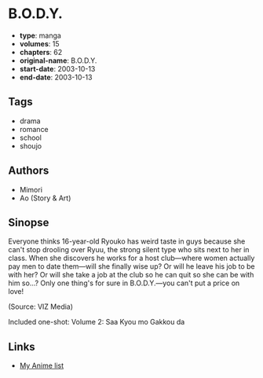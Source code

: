 # B.O.D.Y.

-   **type**: manga
-   **volumes**: 15
-   **chapters**: 62
-   **original-name**: B.O.D.Y.
-   **start-date**: 2003-10-13
-   **end-date**: 2003-10-13

## Tags

-   drama
-   romance
-   school
-   shoujo

## Authors

-   Mimori
-   Ao (Story & Art)

## Sinopse

Everyone thinks 16-year-old Ryouko has weird taste in guys because she can't stop drooling over Ryuu, the strong silent type who sits next to her in class. When she discovers he works for a host club—where women actually pay men to date them—will she finally wise up? Or will he leave his job to be with her? Or will she take a job at the club so he can quit so she can be with him so...? Only one thing's for sure in B.O.D.Y.—you can't put a price on love!

(Source: VIZ Media)

Included one-shot:
Volume 2: Saa Kyou mo Gakkou da

## Links

-   [My Anime list](https://myanimelist.net/manga/627/BODY)
